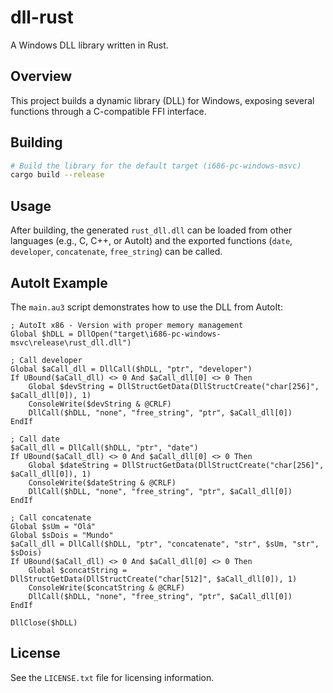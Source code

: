 # dll-rust

A Windows DLL library written in Rust.

## Overview
This project builds a dynamic library (DLL) for Windows, exposing several functions through a C-compatible FFI interface.

## Building
```sh
# Build the library for the default target (i686-pc-windows-msvc)
cargo build --release
```

## Usage
After building, the generated `rust_dll.dll` can be loaded from other languages (e.g., C, C++, or AutoIt) and the exported functions (`date`, `developer`, `concatenate`, `free_string`) can be called.

## AutoIt Example
The `main.au3` script demonstrates how to use the DLL from AutoIt:
```autoit
; AutoIt x86 - Version with proper memory management
Global $hDLL = DllOpen("target\i686-pc-windows-msvc\release\rust_dll.dll")

; Call developer
Global $aCall_dll = DllCall($hDLL, "ptr", "developer")
If UBound($aCall_dll) <> 0 And $aCall_dll[0] <> 0 Then
    Global $devString = DllStructGetData(DllStructCreate("char[256]", $aCall_dll[0]), 1)
    ConsoleWrite($devString & @CRLF)
    DllCall($hDLL, "none", "free_string", "ptr", $aCall_dll[0])
EndIf

; Call date
$aCall_dll = DllCall($hDLL, "ptr", "date")
If UBound($aCall_dll) <> 0 And $aCall_dll[0] <> 0 Then
    Global $dateString = DllStructGetData(DllStructCreate("char[256]", $aCall_dll[0]), 1)
    ConsoleWrite($dateString & @CRLF)
    DllCall($hDLL, "none", "free_string", "ptr", $aCall_dll[0])
EndIf

; Call concatenate
Global $sUm = "Olá"
Global $sDois = "Mundo"
$aCall_dll = DllCall($hDLL, "ptr", "concatenate", "str", $sUm, "str", $sDois)
If UBound($aCall_dll) <> 0 And $aCall_dll[0] <> 0 Then
    Global $concatString = DllStructGetData(DllStructCreate("char[512]", $aCall_dll[0]), 1)
    ConsoleWrite($concatString & @CRLF)
    DllCall($hDLL, "none", "free_string", "ptr", $aCall_dll[0])
EndIf

DllClose($hDLL)
```

## License
See the `LICENSE.txt` file for licensing information.
